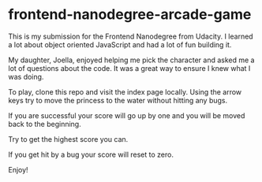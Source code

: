 frontend-nanodegree-arcade-game
===============================

This is my submission for the Frontend Nanodegree from Udacity.  I learned a lot about object oriented JavaScript and had a lot of fun building it.

My daughter, Joella, enjoyed helping me pick the character and asked me a lot of questions about the code.  It was a great way to ensure I knew what I was doing.

To play, clone this repo and visit the index page locally. Using the arrow keys try to move the princess to the water without hitting any bugs.

If you are successful your score will go up by one and you will be moved back to the beginning.

Try to get the highest score you can.

If you get hit by a bug your score will reset to zero.

Enjoy!
